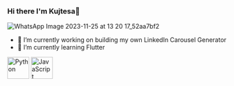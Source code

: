### Hi there I'm Kujtesa👋

![WhatsApp Image 2023-11-25 at 13 20 17_52aa7bf2](https://github.com/KPaccarizi/KPaccarizi/assets/26025929/2b941fd3-dfcc-4775-a664-8f2c08b56386)


- 🔭 I’m currently working on building my own LinkedIn Carousel Generator
- 🌱 I’m currently learning Flutter


<img src="path/to/python-logo.png" alt="Python" width="50" height="50"/> <!-- Replace with the actual path -->
<img src="path/to/javascript-logo.png" alt="JavaScript" width="50" height="50"/> <!-- Replace with the actual path -->
